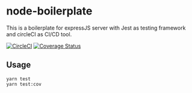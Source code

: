 # node-boilerplate

This is a boilerplate for expressJS server with Jest as testing framework and circleCI as CI/CD tool.

[![CircleCI](https://circleci.com/gh/nlgt11/node-boilerplate.svg?style=shield)](https://circleci.com/gh/nlgt11/node-boilerplate)
[![Coverage Status](https://coveralls.io/repos/github/nlgt11/node-boilerplate/badge.svg?branch=main)](https://coveralls.io/github/nlgt11/node-boilerplate?branch=main)

## Usage

```shell
yarn test
yarn test:cov
```
